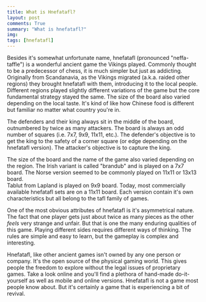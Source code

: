 ```yaml
---
title: What is Hnefatafl?
layout: post
comments: True
summary: "What is hnefatafl?"
img: 
tags: [hnefatafl]
---
```


Besides it's somewhat unfortunate name, hnefatafl (pronounced "neffa-taffle") is a wonderful ancient game the Vikings played.  Commonly thought
to be a predecessor of chess, it is much simpler but just as addicting.  Originally from
Scandanavia, as the Vikings migrated (a.k.a. raided other regions) they brought hnefatafl with
them, introducing it to the local people.
Different regions played slightly different variations of the game but the core fundamental strategy stayed the same.
The size of the board also varied depending on the local taste.  It's kind of like how Chinese food is different but familiar no matter what country you're in.

The defenders and their king always sit in the middle of the board, outnumbered by twice as many
attackers.  The board is always an odd number of squares (i.e. 7x7, 9x9, 11x11, etc.).  The defender's 
objective is to get the king to the safety of a corner square (or edge depending on the hnefatafl version).
The attacker's objective is to capture the king.

The size of the board and the name of the game also varied depending on the region.  The Irish variant is called
"brandub" and is played on a 7x7 board.  The Norse version seemed to be commonly played on 11x11 or 13x13 board.    
Tablut from Lapland is played on 9x9 board.  Today, most commercially available hnefatafl sets are on a 11x11 board.
Each version contain it's own characteristics but all belong to the tafl family of games.

One of the most obvious attributes of hnefatafl is it's asymmetrical nature.  The fact that one player
gets just about twice as many pieces as the other *feels* very strange and unfair.  But that is one 
the many enduring qualities of this game.  Playing different sides requires different ways of thinking.
The rules are simple and easy to learn, but the gameplay is complex and interesting.  

Hnefatafl, like other ancient games isn't owned by any one person or company.  It's the open source of the physical
gaming world.  This gives people the freedom to explore without the legal issues of proprietary games.  Take a look online and you'll find a plethora of hand-made do-it-yourself as well as mobile and online versions.
Hnefatafl is not a game most people know about.  But it's certainly a game that is experiencing a bit of revival.





